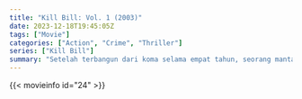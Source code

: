 ```yaml
---
title: "Kill Bill: Vol. 1 (2003)"
date: 2023-12-18T19:45:05Z
tags: ["Movie"]
categories: ["Action", "Crime", "Thriller"]
series: ["Kill Bill"]
summary: "Setelah terbangun dari koma selama empat tahun, seorang mantan pembunuh membalas dendam pada tim pembunuh yang mengkhianatinya."
---
```


<mux-player stream-type="on-demand"
src="https://kp3d-my.sharepoint.com/personal/ryoo_kp3d_onmicrosoft_com/_layouts/15/download.aspx?share=EUFkvLdTE6FGgYcg1DXrBbEBIlhYac1-ONkKCoBbOwvxmg" prefer-playback="mse" controls>

</mux-player>

{{< movieinfo id="24" >}}

<script src="https://cdn.jsdelivr.net/npm/@mux/mux-player"></script>

 <script type="application/ld+json ">
{
"@context": "https://schema.org/",
"@type": "VideoObject",
"name": "Kill Bill: Vol. 1",
"contentUrl": "https://stream.mux.com/FoBTNcJV6k9B2MORBCpGVFzFmDYOJRfu5K00MVfIFlOk.m3u8",
"thumbnailUrl": "https://www.themoviedb.org/t/p/original/5iXScf4CRsNc3KCzzfVSvF3j1ia.jpg?width=314&fit_mode=preserve&time=25",
"uploadDate": "2023-12-18T19:45:05Z",
}

</script>

